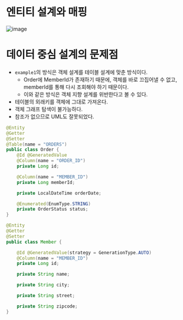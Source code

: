 # 엔티티 설계와 매핑
![image](https://github.com/kokojihye/INFLEARN__jpa-begin/assets/95533614/187b8896-6cf6-478f-bd85-bb4cc9beddcb)


# 데이터 중심 설계의 문제점
* `example1`의 방식은 객체 설계를 테이블 설계에 맞춘 방식이다.
  * Order에 MemberId가 존재하기 때문에, 객체를 바로 끄집어낼 수 없고, memberId를 통해 다시 조회해야 하기 때문이다.
  * 이와 같은 방식은 객체 지향 설계를 위반한다고 볼 수 있다.
* 테이블의 외래키를 객체에 그대로 가져온다.
* 객체 그래프 탐색이 불가능하다.
* 참조가 없으므로 UML도 잘못되었다.

```java
@Entity
@Getter
@Setter
@Table(name = "ORDERS")
public class Order {
    @Id @GeneratedValue
    @Column(name = "ORDER_ID")
    private Long id;

    @Column(name = "MEMBER_ID")
    private Long memberId;

    private LocalDateTime orderDate;

    @Enumerated(EnumType.STRING)
    private OrderStatus status;
}

@Entity
@Getter
@Setter
public class Member {

    @Id @GeneratedValue(strategy = GenerationType.AUTO)
    @Column(name = "MEMBER_ID")
    private Long id;

    private String name;

    private String city;

    private String street;

    private String zipcode;
}

```
